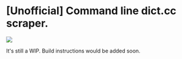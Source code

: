 # [Unofficial] Command line dict.cc scraper.

![](https://i.imgur.com/TPSdG74.gif)

It's still a WIP. Build instructions would be added soon.

